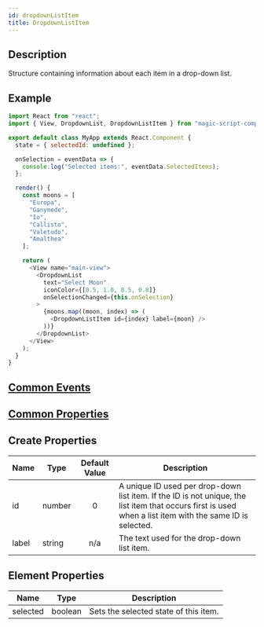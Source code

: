 ```yaml
---
id: dropdownListItem
title: DropdownListItem
---
```


## Description

Structure containing information about each item in a drop-down list.

## Example

```javascript
import React from "react";
import { View, DropdownList, DropdownListItem } from "magic-script-components";

export default class MyApp extends React.Component {
  state = { selectedId: undefined };

  onSelection = eventData => {
    console.log("Selected items:", eventData.SelectedItems);
  };

  render() {
    const moons = [
      "Europa",
      "Ganymede",
      "Io",
      "Callisto",
      "Valetudo",
      "Amalthea"
    ];

    return (
      <View name="main-view">
        <DropdownList
          text="Select Moon"
          iconColor={[0.5, 1.0, 0.5, 0.8]}
          onSelectionChanged={this.onSelection}
        >
          {moons.map((moon, index) => (
            <DropdownListItem id={index} label={moon} />
          ))}
        </DropdownList>
      </View>
    );
  }
}
```

## [Common Events](../events/CommonEvents.md)

## [Common Properties](../types/Properties.md)

## Create Properties

| Name  | Type   | Default Value | Description                                                                                                                                               |
| ----- | ------ | :-----------: | --------------------------------------------------------------------------------------------------------------------------------------------------------- |
| id    | number |       0       | A unique ID used per drop-down list item. If the ID is not unique, the list item that occurs first is used when a list item with the same ID is selected. |
| label | string |      n/a      | The text used for the drop-down list item.                                                                                                                |

## Element Properties

| Name     | Type    | Description                           |
| -------- | ------- | ------------------------------------- |
| selected | boolean | Sets the selected state of this item. |

